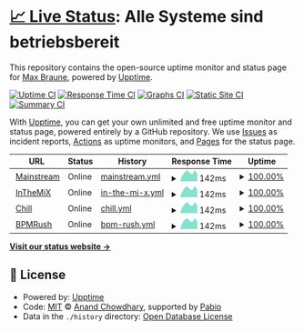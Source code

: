 # [📈 Live Status](https://status.lowlandmusic.de): <!--live status--> **Alle Systeme sind betriebsbereit**

This repository contains the open-source uptime monitor and status page for [Max Braune](https://status.lowlandmusic.de), powered by [Upptime](https://github.com/upptime/upptime).

[![Uptime CI](https://github.com/LowlandwasTaken/BreathFM-Status/workflows/Uptime%20CI/badge.svg)](https://github.com/LowlandwasTaken/BreathFM-Status/actions?query=workflow%3A%22Uptime+CI%22)
[![Response Time CI](https://github.com/LowlandwasTaken/BreathFM-Status/workflows/Response%20Time%20CI/badge.svg)](https://github.com/LowlandwasTaken/BreathFM-Status/actions?query=workflow%3A%22Response+Time+CI%22)
[![Graphs CI](https://github.com/LowlandwasTaken/BreathFM-Status/workflows/Graphs%20CI/badge.svg)](https://github.com/LowlandwasTaken/BreathFM-Status/actions?query=workflow%3A%22Graphs+CI%22)
[![Static Site CI](https://github.com/LowlandwasTaken/BreathFM-Status/workflows/Static%20Site%20CI/badge.svg)](https://github.com/LowlandwasTaken/BreathFM-Status/actions?query=workflow%3A%22Static+Site+CI%22)
[![Summary CI](https://github.com/LowlandwasTaken/BreathFM-Status/workflows/Summary%20CI/badge.svg)](https://github.com/LowlandwasTaken/BreathFM-Status/actions?query=workflow%3A%22Summary+CI%22)

With [Upptime](https://upptime.js.org), you can get your own unlimited and free uptime monitor and status page, powered entirely by a GitHub repository. We use [Issues](https://github.com/LowlandwasTaken/BreathFM-Status/issues) as incident reports, [Actions](https://github.com/LowlandwasTaken/BreathFM-Status/actions) as uptime monitors, and [Pages](https://status.lowlandmusic.de) for the status page.

<!--start: status pages-->
<!-- This summary is generated by Upptime (https://github.com/upptime/upptime) -->
<!-- Do not edit this manually, your changes will be overwritten -->
<!-- prettier-ignore -->
| URL | Status | History | Response Time | Uptime |
| --- | ------ | ------- | ------------- | ------ |
| <img alt="" src="https://icons.duckduckgo.com/ip3/null.ico" height="13"> [Mainstream](88.99.104.157) | Online | [mainstream.yml](https://github.com/LowlandwasTaken/BreathFM-Status/commits/HEAD/history/mainstream.yml) | <details><summary><img alt="Response time graph" src="./graphs/mainstream/response-time-week.png" height="20"> 142ms</summary><br><a href="https://status.breathfm.de/history/mainstream"><img alt="Response time 121" src="https://img.shields.io/endpoint?url=https%3A%2F%2Fraw.githubusercontent.com%2FLowlandwasTaken%2FBreathFM-Status%2FHEAD%2Fapi%2Fmainstream%2Fresponse-time.json"></a><br><a href="https://status.breathfm.de/history/mainstream"><img alt="24-hour response time 164" src="https://img.shields.io/endpoint?url=https%3A%2F%2Fraw.githubusercontent.com%2FLowlandwasTaken%2FBreathFM-Status%2FHEAD%2Fapi%2Fmainstream%2Fresponse-time-day.json"></a><br><a href="https://status.breathfm.de/history/mainstream"><img alt="7-day response time 142" src="https://img.shields.io/endpoint?url=https%3A%2F%2Fraw.githubusercontent.com%2FLowlandwasTaken%2FBreathFM-Status%2FHEAD%2Fapi%2Fmainstream%2Fresponse-time-week.json"></a><br><a href="https://status.breathfm.de/history/mainstream"><img alt="30-day response time 127" src="https://img.shields.io/endpoint?url=https%3A%2F%2Fraw.githubusercontent.com%2FLowlandwasTaken%2FBreathFM-Status%2FHEAD%2Fapi%2Fmainstream%2Fresponse-time-month.json"></a><br><a href="https://status.breathfm.de/history/mainstream"><img alt="1-year response time 121" src="https://img.shields.io/endpoint?url=https%3A%2F%2Fraw.githubusercontent.com%2FLowlandwasTaken%2FBreathFM-Status%2FHEAD%2Fapi%2Fmainstream%2Fresponse-time-year.json"></a></details> | <details><summary><a href="https://status.breathfm.de/history/mainstream">100.00%</a></summary><a href="https://status.breathfm.de/history/mainstream"><img alt="All-time uptime 97.25%" src="https://img.shields.io/endpoint?url=https%3A%2F%2Fraw.githubusercontent.com%2FLowlandwasTaken%2FBreathFM-Status%2FHEAD%2Fapi%2Fmainstream%2Fuptime.json"></a><br><a href="https://status.breathfm.de/history/mainstream"><img alt="24-hour uptime 100.00%" src="https://img.shields.io/endpoint?url=https%3A%2F%2Fraw.githubusercontent.com%2FLowlandwasTaken%2FBreathFM-Status%2FHEAD%2Fapi%2Fmainstream%2Fuptime-day.json"></a><br><a href="https://status.breathfm.de/history/mainstream"><img alt="7-day uptime 100.00%" src="https://img.shields.io/endpoint?url=https%3A%2F%2Fraw.githubusercontent.com%2FLowlandwasTaken%2FBreathFM-Status%2FHEAD%2Fapi%2Fmainstream%2Fuptime-week.json"></a><br><a href="https://status.breathfm.de/history/mainstream"><img alt="30-day uptime 100.00%" src="https://img.shields.io/endpoint?url=https%3A%2F%2Fraw.githubusercontent.com%2FLowlandwasTaken%2FBreathFM-Status%2FHEAD%2Fapi%2Fmainstream%2Fuptime-month.json"></a><br><a href="https://status.breathfm.de/history/mainstream"><img alt="1-year uptime 97.25%" src="https://img.shields.io/endpoint?url=https%3A%2F%2Fraw.githubusercontent.com%2FLowlandwasTaken%2FBreathFM-Status%2FHEAD%2Fapi%2Fmainstream%2Fuptime-year.json"></a></details>
| <img alt="" src="https://icons.duckduckgo.com/ip3/null.ico" height="13"> [InTheMiX](88.99.104.157) | Online | [in-the-mi-x.yml](https://github.com/LowlandwasTaken/BreathFM-Status/commits/HEAD/history/in-the-mi-x.yml) | <details><summary><img alt="Response time graph" src="./graphs/in-the-mi-x/response-time-week.png" height="20"> 142ms</summary><br><a href="https://status.breathfm.de/history/in-the-mi-x"><img alt="Response time 121" src="https://img.shields.io/endpoint?url=https%3A%2F%2Fraw.githubusercontent.com%2FLowlandwasTaken%2FBreathFM-Status%2FHEAD%2Fapi%2Fin-the-mi-x%2Fresponse-time.json"></a><br><a href="https://status.breathfm.de/history/in-the-mi-x"><img alt="24-hour response time 164" src="https://img.shields.io/endpoint?url=https%3A%2F%2Fraw.githubusercontent.com%2FLowlandwasTaken%2FBreathFM-Status%2FHEAD%2Fapi%2Fin-the-mi-x%2Fresponse-time-day.json"></a><br><a href="https://status.breathfm.de/history/in-the-mi-x"><img alt="7-day response time 142" src="https://img.shields.io/endpoint?url=https%3A%2F%2Fraw.githubusercontent.com%2FLowlandwasTaken%2FBreathFM-Status%2FHEAD%2Fapi%2Fin-the-mi-x%2Fresponse-time-week.json"></a><br><a href="https://status.breathfm.de/history/in-the-mi-x"><img alt="30-day response time 127" src="https://img.shields.io/endpoint?url=https%3A%2F%2Fraw.githubusercontent.com%2FLowlandwasTaken%2FBreathFM-Status%2FHEAD%2Fapi%2Fin-the-mi-x%2Fresponse-time-month.json"></a><br><a href="https://status.breathfm.de/history/in-the-mi-x"><img alt="1-year response time 121" src="https://img.shields.io/endpoint?url=https%3A%2F%2Fraw.githubusercontent.com%2FLowlandwasTaken%2FBreathFM-Status%2FHEAD%2Fapi%2Fin-the-mi-x%2Fresponse-time-year.json"></a></details> | <details><summary><a href="https://status.breathfm.de/history/in-the-mi-x">100.00%</a></summary><a href="https://status.breathfm.de/history/in-the-mi-x"><img alt="All-time uptime 97.25%" src="https://img.shields.io/endpoint?url=https%3A%2F%2Fraw.githubusercontent.com%2FLowlandwasTaken%2FBreathFM-Status%2FHEAD%2Fapi%2Fin-the-mi-x%2Fuptime.json"></a><br><a href="https://status.breathfm.de/history/in-the-mi-x"><img alt="24-hour uptime 100.00%" src="https://img.shields.io/endpoint?url=https%3A%2F%2Fraw.githubusercontent.com%2FLowlandwasTaken%2FBreathFM-Status%2FHEAD%2Fapi%2Fin-the-mi-x%2Fuptime-day.json"></a><br><a href="https://status.breathfm.de/history/in-the-mi-x"><img alt="7-day uptime 100.00%" src="https://img.shields.io/endpoint?url=https%3A%2F%2Fraw.githubusercontent.com%2FLowlandwasTaken%2FBreathFM-Status%2FHEAD%2Fapi%2Fin-the-mi-x%2Fuptime-week.json"></a><br><a href="https://status.breathfm.de/history/in-the-mi-x"><img alt="30-day uptime 100.00%" src="https://img.shields.io/endpoint?url=https%3A%2F%2Fraw.githubusercontent.com%2FLowlandwasTaken%2FBreathFM-Status%2FHEAD%2Fapi%2Fin-the-mi-x%2Fuptime-month.json"></a><br><a href="https://status.breathfm.de/history/in-the-mi-x"><img alt="1-year uptime 97.25%" src="https://img.shields.io/endpoint?url=https%3A%2F%2Fraw.githubusercontent.com%2FLowlandwasTaken%2FBreathFM-Status%2FHEAD%2Fapi%2Fin-the-mi-x%2Fuptime-year.json"></a></details>
| <img alt="" src="https://icons.duckduckgo.com/ip3/null.ico" height="13"> [Chill](88.99.104.157) | Online | [chill.yml](https://github.com/LowlandwasTaken/BreathFM-Status/commits/HEAD/history/chill.yml) | <details><summary><img alt="Response time graph" src="./graphs/chill/response-time-week.png" height="20"> 142ms</summary><br><a href="https://status.breathfm.de/history/chill"><img alt="Response time 121" src="https://img.shields.io/endpoint?url=https%3A%2F%2Fraw.githubusercontent.com%2FLowlandwasTaken%2FBreathFM-Status%2FHEAD%2Fapi%2Fchill%2Fresponse-time.json"></a><br><a href="https://status.breathfm.de/history/chill"><img alt="24-hour response time 164" src="https://img.shields.io/endpoint?url=https%3A%2F%2Fraw.githubusercontent.com%2FLowlandwasTaken%2FBreathFM-Status%2FHEAD%2Fapi%2Fchill%2Fresponse-time-day.json"></a><br><a href="https://status.breathfm.de/history/chill"><img alt="7-day response time 142" src="https://img.shields.io/endpoint?url=https%3A%2F%2Fraw.githubusercontent.com%2FLowlandwasTaken%2FBreathFM-Status%2FHEAD%2Fapi%2Fchill%2Fresponse-time-week.json"></a><br><a href="https://status.breathfm.de/history/chill"><img alt="30-day response time 127" src="https://img.shields.io/endpoint?url=https%3A%2F%2Fraw.githubusercontent.com%2FLowlandwasTaken%2FBreathFM-Status%2FHEAD%2Fapi%2Fchill%2Fresponse-time-month.json"></a><br><a href="https://status.breathfm.de/history/chill"><img alt="1-year response time 121" src="https://img.shields.io/endpoint?url=https%3A%2F%2Fraw.githubusercontent.com%2FLowlandwasTaken%2FBreathFM-Status%2FHEAD%2Fapi%2Fchill%2Fresponse-time-year.json"></a></details> | <details><summary><a href="https://status.breathfm.de/history/chill">100.00%</a></summary><a href="https://status.breathfm.de/history/chill"><img alt="All-time uptime 97.25%" src="https://img.shields.io/endpoint?url=https%3A%2F%2Fraw.githubusercontent.com%2FLowlandwasTaken%2FBreathFM-Status%2FHEAD%2Fapi%2Fchill%2Fuptime.json"></a><br><a href="https://status.breathfm.de/history/chill"><img alt="24-hour uptime 100.00%" src="https://img.shields.io/endpoint?url=https%3A%2F%2Fraw.githubusercontent.com%2FLowlandwasTaken%2FBreathFM-Status%2FHEAD%2Fapi%2Fchill%2Fuptime-day.json"></a><br><a href="https://status.breathfm.de/history/chill"><img alt="7-day uptime 100.00%" src="https://img.shields.io/endpoint?url=https%3A%2F%2Fraw.githubusercontent.com%2FLowlandwasTaken%2FBreathFM-Status%2FHEAD%2Fapi%2Fchill%2Fuptime-week.json"></a><br><a href="https://status.breathfm.de/history/chill"><img alt="30-day uptime 100.00%" src="https://img.shields.io/endpoint?url=https%3A%2F%2Fraw.githubusercontent.com%2FLowlandwasTaken%2FBreathFM-Status%2FHEAD%2Fapi%2Fchill%2Fuptime-month.json"></a><br><a href="https://status.breathfm.de/history/chill"><img alt="1-year uptime 97.25%" src="https://img.shields.io/endpoint?url=https%3A%2F%2Fraw.githubusercontent.com%2FLowlandwasTaken%2FBreathFM-Status%2FHEAD%2Fapi%2Fchill%2Fuptime-year.json"></a></details>
| <img alt="" src="https://icons.duckduckgo.com/ip3/null.ico" height="13"> [BPMRush](88.99.104.157) | Online | [bpm-rush.yml](https://github.com/LowlandwasTaken/BreathFM-Status/commits/HEAD/history/bpm-rush.yml) | <details><summary><img alt="Response time graph" src="./graphs/bpm-rush/response-time-week.png" height="20"> 142ms</summary><br><a href="https://status.breathfm.de/history/bpm-rush"><img alt="Response time 123" src="https://img.shields.io/endpoint?url=https%3A%2F%2Fraw.githubusercontent.com%2FLowlandwasTaken%2FBreathFM-Status%2FHEAD%2Fapi%2Fbpm-rush%2Fresponse-time.json"></a><br><a href="https://status.breathfm.de/history/bpm-rush"><img alt="24-hour response time 164" src="https://img.shields.io/endpoint?url=https%3A%2F%2Fraw.githubusercontent.com%2FLowlandwasTaken%2FBreathFM-Status%2FHEAD%2Fapi%2Fbpm-rush%2Fresponse-time-day.json"></a><br><a href="https://status.breathfm.de/history/bpm-rush"><img alt="7-day response time 142" src="https://img.shields.io/endpoint?url=https%3A%2F%2Fraw.githubusercontent.com%2FLowlandwasTaken%2FBreathFM-Status%2FHEAD%2Fapi%2Fbpm-rush%2Fresponse-time-week.json"></a><br><a href="https://status.breathfm.de/history/bpm-rush"><img alt="30-day response time 127" src="https://img.shields.io/endpoint?url=https%3A%2F%2Fraw.githubusercontent.com%2FLowlandwasTaken%2FBreathFM-Status%2FHEAD%2Fapi%2Fbpm-rush%2Fresponse-time-month.json"></a><br><a href="https://status.breathfm.de/history/bpm-rush"><img alt="1-year response time 123" src="https://img.shields.io/endpoint?url=https%3A%2F%2Fraw.githubusercontent.com%2FLowlandwasTaken%2FBreathFM-Status%2FHEAD%2Fapi%2Fbpm-rush%2Fresponse-time-year.json"></a></details> | <details><summary><a href="https://status.breathfm.de/history/bpm-rush">100.00%</a></summary><a href="https://status.breathfm.de/history/bpm-rush"><img alt="All-time uptime 100.00%" src="https://img.shields.io/endpoint?url=https%3A%2F%2Fraw.githubusercontent.com%2FLowlandwasTaken%2FBreathFM-Status%2FHEAD%2Fapi%2Fbpm-rush%2Fuptime.json"></a><br><a href="https://status.breathfm.de/history/bpm-rush"><img alt="24-hour uptime 100.00%" src="https://img.shields.io/endpoint?url=https%3A%2F%2Fraw.githubusercontent.com%2FLowlandwasTaken%2FBreathFM-Status%2FHEAD%2Fapi%2Fbpm-rush%2Fuptime-day.json"></a><br><a href="https://status.breathfm.de/history/bpm-rush"><img alt="7-day uptime 100.00%" src="https://img.shields.io/endpoint?url=https%3A%2F%2Fraw.githubusercontent.com%2FLowlandwasTaken%2FBreathFM-Status%2FHEAD%2Fapi%2Fbpm-rush%2Fuptime-week.json"></a><br><a href="https://status.breathfm.de/history/bpm-rush"><img alt="30-day uptime 100.00%" src="https://img.shields.io/endpoint?url=https%3A%2F%2Fraw.githubusercontent.com%2FLowlandwasTaken%2FBreathFM-Status%2FHEAD%2Fapi%2Fbpm-rush%2Fuptime-month.json"></a><br><a href="https://status.breathfm.de/history/bpm-rush"><img alt="1-year uptime 100.00%" src="https://img.shields.io/endpoint?url=https%3A%2F%2Fraw.githubusercontent.com%2FLowlandwasTaken%2FBreathFM-Status%2FHEAD%2Fapi%2Fbpm-rush%2Fuptime-year.json"></a></details>

<!--end: status pages-->

[**Visit our status website →**](https://status.lowlandmusic.de)

## 📄 License

- Powered by: [Upptime](https://github.com/upptime/upptime)
- Code: [MIT](./LICENSE) © [Anand Chowdhary](https://anandchowdhary.com), supported by [Pabio](https://pabio.com)
- Data in the `./history` directory: [Open Database License](https://opendatacommons.org/licenses/odbl/1-0/)
